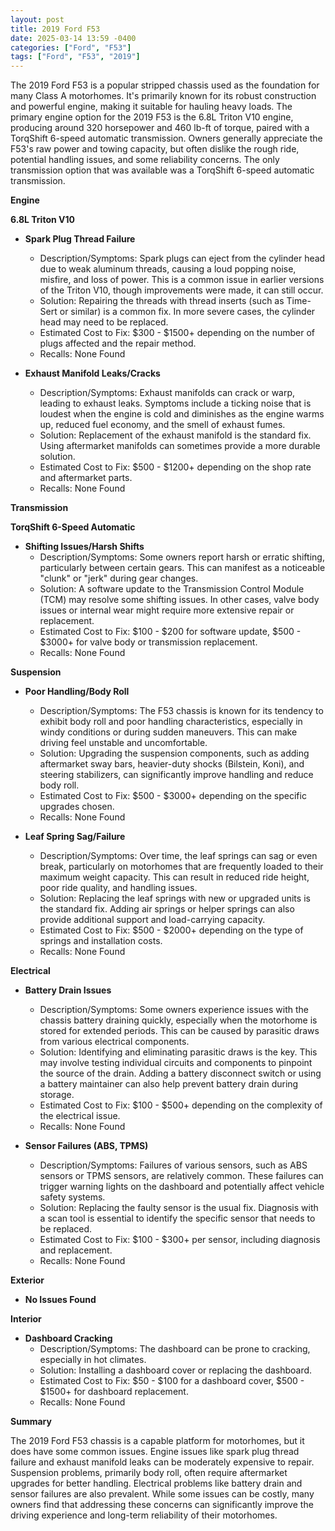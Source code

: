 ```yaml
---
layout: post
title: 2019 Ford F53
date: 2025-03-14 13:59 -0400
categories: ["Ford", "F53"]
tags: ["Ford", "F53", "2019"]
---
```

The 2019 Ford F53 is a popular stripped chassis used as the foundation for many Class A motorhomes. It's primarily known for its robust construction and powerful engine, making it suitable for hauling heavy loads. The primary engine option for the 2019 F53 is the 6.8L Triton V10 engine, producing around 320 horsepower and 460 lb-ft of torque, paired with a TorqShift 6-speed automatic transmission. Owners generally appreciate the F53's raw power and towing capacity, but often dislike the rough ride, potential handling issues, and some reliability concerns. The only transmission option that was available was a TorqShift 6-speed automatic transmission.

**Engine**

**6.8L Triton V10**

* **Spark Plug Thread Failure**
    * Description/Symptoms: Spark plugs can eject from the cylinder head due to weak aluminum threads, causing a loud popping noise, misfire, and loss of power. This is a common issue in earlier versions of the Triton V10, though improvements were made, it can still occur.
    * Solution: Repairing the threads with thread inserts (such as Time-Sert or similar) is a common fix. In more severe cases, the cylinder head may need to be replaced.
    * Estimated Cost to Fix: $300 - $1500+ depending on the number of plugs affected and the repair method.
    * Recalls: None Found

* **Exhaust Manifold Leaks/Cracks**
    * Description/Symptoms: Exhaust manifolds can crack or warp, leading to exhaust leaks. Symptoms include a ticking noise that is loudest when the engine is cold and diminishes as the engine warms up, reduced fuel economy, and the smell of exhaust fumes.
    * Solution: Replacement of the exhaust manifold is the standard fix. Using aftermarket manifolds can sometimes provide a more durable solution.
    * Estimated Cost to Fix: $500 - $1200+ depending on the shop rate and aftermarket parts.
    * Recalls: None Found

**Transmission**

**TorqShift 6-Speed Automatic**

* **Shifting Issues/Harsh Shifts**
    * Description/Symptoms: Some owners report harsh or erratic shifting, particularly between certain gears. This can manifest as a noticeable "clunk" or "jerk" during gear changes.
    * Solution: A software update to the Transmission Control Module (TCM) may resolve some shifting issues. In other cases, valve body issues or internal wear might require more extensive repair or replacement.
    * Estimated Cost to Fix: $100 - $200 for software update, $500 - $3000+ for valve body or transmission replacement.
    * Recalls: None Found

**Suspension**

* **Poor Handling/Body Roll**
    * Description/Symptoms: The F53 chassis is known for its tendency to exhibit body roll and poor handling characteristics, especially in windy conditions or during sudden maneuvers. This can make driving feel unstable and uncomfortable.
    * Solution: Upgrading the suspension components, such as adding aftermarket sway bars, heavier-duty shocks (Bilstein, Koni), and steering stabilizers, can significantly improve handling and reduce body roll.
    * Estimated Cost to Fix: $500 - $3000+ depending on the specific upgrades chosen.
    * Recalls: None Found

* **Leaf Spring Sag/Failure**
    * Description/Symptoms: Over time, the leaf springs can sag or even break, particularly on motorhomes that are frequently loaded to their maximum weight capacity. This can result in reduced ride height, poor ride quality, and handling issues.
    * Solution: Replacing the leaf springs with new or upgraded units is the standard fix. Adding air springs or helper springs can also provide additional support and load-carrying capacity.
    * Estimated Cost to Fix: $500 - $2000+ depending on the type of springs and installation costs.
    * Recalls: None Found

**Electrical**

* **Battery Drain Issues**
    * Description/Symptoms: Some owners experience issues with the chassis battery draining quickly, especially when the motorhome is stored for extended periods. This can be caused by parasitic draws from various electrical components.
    * Solution: Identifying and eliminating parasitic draws is the key. This may involve testing individual circuits and components to pinpoint the source of the drain. Adding a battery disconnect switch or using a battery maintainer can also help prevent battery drain during storage.
    * Estimated Cost to Fix: $100 - $500+ depending on the complexity of the electrical issue.
    * Recalls: None Found

* **Sensor Failures (ABS, TPMS)**
    * Description/Symptoms: Failures of various sensors, such as ABS sensors or TPMS sensors, are relatively common. These failures can trigger warning lights on the dashboard and potentially affect vehicle safety systems.
    * Solution: Replacing the faulty sensor is the usual fix. Diagnosis with a scan tool is essential to identify the specific sensor that needs to be replaced.
    * Estimated Cost to Fix: $100 - $300+ per sensor, including diagnosis and replacement.
    * Recalls: None Found

**Exterior**

* **No Issues Found**

**Interior**

* **Dashboard Cracking**
    * Description/Symptoms: The dashboard can be prone to cracking, especially in hot climates.
    * Solution: Installing a dashboard cover or replacing the dashboard.
    * Estimated Cost to Fix: $50 - $100 for a dashboard cover, $500 - $1500+ for dashboard replacement.
    * Recalls: None Found

**Summary**

The 2019 Ford F53 chassis is a capable platform for motorhomes, but it does have some common issues. Engine issues like spark plug thread failure and exhaust manifold leaks can be moderately expensive to repair. Suspension problems, primarily body roll, often require aftermarket upgrades for better handling. Electrical problems like battery drain and sensor failures are also prevalent. While some issues can be costly, many owners find that addressing these concerns can significantly improve the driving experience and long-term reliability of their motorhomes.

